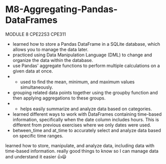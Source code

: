 # M8-Aggregating-Pandas-DataFrames
MODULE 8 CPE22S3 CPE311


- learned how to store a Pandas DataFrame in a SQLite database, which allows you to manage the data later.
- practiced using Data Manipulation Language (DML) to change and organize the data within the database.
- use Pandas' aggregate functions to perform multiple calculations on a given data at once.
- - used to find the mean, minimum, and maximum values simultaneously.
- grouping related data points together using the groupby function and then applying aggregations to these groups.
- - helps easily summarize and analyze data based on categories.
- learned different ways to work with DataFrames containing time-based information, specifically when the date column includes hours. This is different from previous exercises where we only dates were used.
- between_time and at_time to accurately select and analyze data based on specific time ranges.

learned how to store, manipulate, and analyze data, including data with time-based information.
really good things to know so I can manage data and understand it easier 👍😃
